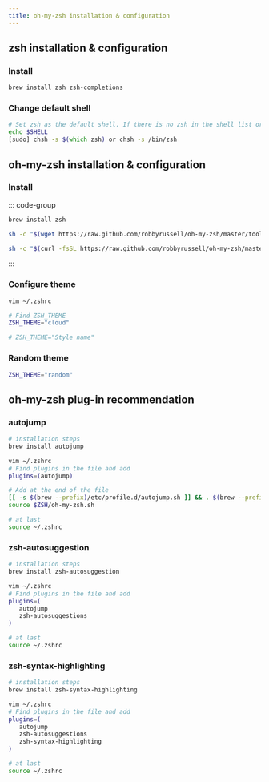 ```yaml
---
title: oh-my-zsh installation & configuration
---
```


## zsh installation & configuration

### Install

```zsh
brew install zsh zsh-completions
```

### Change default shell

```zsh
# Set zsh as the default shell. If there is no zsh in the shell list or you do not have chsh permissions, it will not work.
echo $SHELL
[sudo] chsh -s $(which zsh) or chsh -s /bin/zsh
```

## oh-my-zsh installation & configuration

### Install

::: code-group

```zsh [Homebrew]
brew install zsh
```

```zsh [wget]
sh -c "$(wget https://raw.github.com/robbyrussell/oh-my-zsh/master/tools/install.sh -O -)"
```

```zsh [curl]
sh -c "$(curl -fsSL https://raw.github.com/robbyrussell/oh-my-zsh/master/tools/install.sh)"
```

:::

### Configure theme

```zsh
vim ~/.zshrc

# Find ZSH_THEME
ZSH_THEME="cloud"

# ZSH_THEME="Style name"
```

### Random theme

```zsh
ZSH_THEME="random"
```

## oh-my-zsh plug-in recommendation

### autojump

```zsh
# installation steps
brew install autojump

vim ~/.zshrc
# Find plugins in the file and add
plugins=(autojump)

# Add at the end of the file
[[ -s $(brew --prefix)/etc/profile.d/autojump.sh ]] && . $(brew --prefix)/etc/profile.d/autojump.sh
source $ZSH/oh-my-zsh.sh

# at last
source ~/.zshrc
```

### zsh-autosuggestion

```zsh
# installation steps
brew install zsh-autosuggestion

vim ~/.zshrc
# Find plugins in the file and add
plugins=(
   autojump
   zsh-autosuggestions
)

# at last
source ~/.zshrc
```

### zsh-syntax-highlighting

```zsh
# installation steps
brew install zsh-syntax-highlighting

vim ~/.zshrc
# Find plugins in the file and add
plugins=(
   autojump
   zsh-autosuggestions
   zsh-syntax-highlighting
)

# at last
source ~/.zshrc
```
